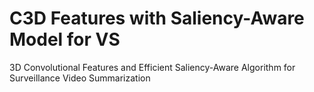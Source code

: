 # C3D Features with Saliency-Aware Model for VS
3D Convolutional Features and Efficient Saliency-Aware Algorithm for Surveillance Video Summarization
